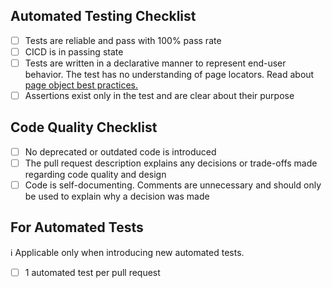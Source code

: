 ## Automated Testing Checklist
- [ ] Tests are reliable and pass with 100% pass rate
- [ ] CICD is in passing state
- [ ] Tests are written in a declarative manner to represent end-user behavior. The test has no understanding of page locators. Read about [page object best practices.](https://lnkd.in/eVNKdc2g)
- [ ] Assertions exist only in the test and are clear about their purpose
## Code Quality Checklist
- [ ] No deprecated or outdated code is introduced
- [ ] The pull request description explains any decisions or trade-offs made regarding code quality and design
- [ ] Code is self-documenting. Comments are unnecessary and should only be used to explain why a decision was made
## For Automated Tests
ℹ️ Applicable only when introducing new automated tests.
- [ ] 1 automated test per pull request
